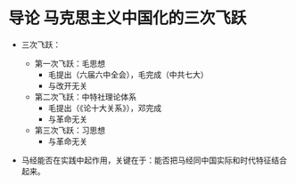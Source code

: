 # 导论 马克思主义中国化的三次飞跃
* 三次飞跃：
    * 第一次飞跃：毛思想
        * 毛提出（六届六中全会），毛完成（中共七大）
        * 与改开无关
    * 第二次飞跃：中特社理论体系
        * 毛提出（《论十大关系》），邓完成
        * 与革命无关
    * 第三次飞跃：习思想
        * 与革命无关

* 马经能否在实践中起作用，关键在于：能否把马经同中国实际和时代特征结合起来。

